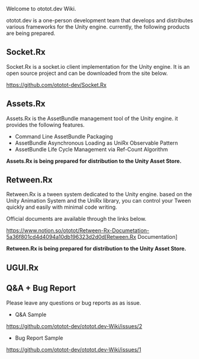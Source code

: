  Welcome to ototot.dev Wiki.
 
 ototot.dev is a one-person development team that develops and distributes various frameworks for the Unity engine. currently, the following products are being prepared.
 
## Socket.Rx

 Socket.Rx is a socket.io client implementation for the Unity engine. It is an open source project and can be downloaded from the site below.
 
 https://github.com/ototot-dev/Socket.Rx

## Assets.Rx

 Assets.Rx is the AssetBundle management tool of the Unity engine. it provides the following features.
 
- Command Line AssetBundle Packaging
- AssetBundle Asynchronous Loading as UniRx Observable Pattern
- AssetBundle Life Cycle Management via Ref-Count Algorithm

 **Assets.Rx is being prepared for distribution to the Unity Asset Store.**

## Retween.Rx

 Retween.Rx is a tween system dedicated to the Unity engine. based on the Unity Animation System and the UniRx library, you can control your Tween quickly and easily with minimal code writing.
 
 Official documents are available through the links below.
 
 https://www.notion.so/ototot/Retween-Rx-Documetation-5a36f801cd4d4094a10db196323d2d0d[Retween.Rx Documentation]
 
 
 **Retween.Rx is being prepared for distribution to the Unity Asset Store.**
 
## UGUI.Rx



## Q&A + Bug Report
 
 Please leave any questions or bug reports as as issue.
 
- Q&A Sample
 
https://github.com/ototot-dev/ototot.dev-Wiki/issues/2

- Bug Report Sample

https://github.com/ototot-dev/ototot.dev-Wiki/issues/1
 
 
 














